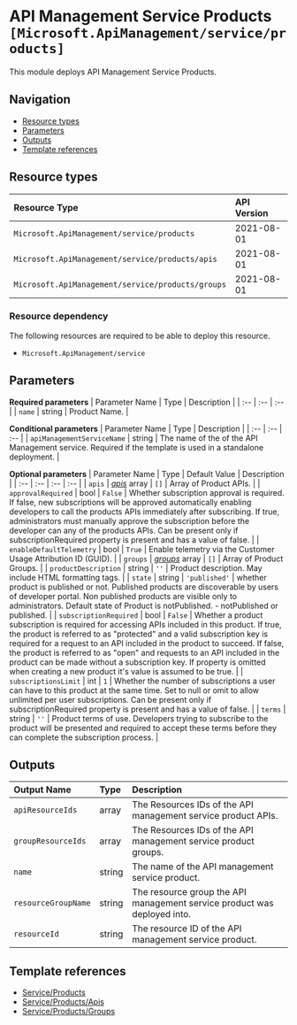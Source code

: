 # API Management Service Products `[Microsoft.ApiManagement/service/products]`

This module deploys API Management Service Products.

## Navigation

- [Resource types](#Resource-types)
- [Parameters](#Parameters)
- [Outputs](#Outputs)
- [Template references](#Template-references)

## Resource types

| Resource Type | API Version |
| :-- | :-- |
| `Microsoft.ApiManagement/service/products` | 2021-08-01 |
| `Microsoft.ApiManagement/service/products/apis` | 2021-08-01 |
| `Microsoft.ApiManagement/service/products/groups` | 2021-08-01 |

### Resource dependency

The following resources are required to be able to deploy this resource.

- `Microsoft.ApiManagement/service`

## Parameters

**Required parameters**
| Parameter Name | Type | Description |
| :-- | :-- | :-- |
| `name` | string | Product Name. |

**Conditional parameters**
| Parameter Name | Type | Description |
| :-- | :-- | :-- |
| `apiManagementServiceName` | string | The name of the of the API Management service. Required if the template is used in a standalone deployment. |

**Optional parameters**
| Parameter Name | Type | Default Value | Description |
| :-- | :-- | :-- | :-- |
| `apis` | _[apis](apis/readme.md)_ array | `[]` | Array of Product APIs. |
| `approvalRequired` | bool | `False` | Whether subscription approval is required. If false, new subscriptions will be approved automatically enabling developers to call the products APIs immediately after subscribing. If true, administrators must manually approve the subscription before the developer can any of the products APIs. Can be present only if subscriptionRequired property is present and has a value of false. |
| `enableDefaultTelemetry` | bool | `True` | Enable telemetry via the Customer Usage Attribution ID (GUID). |
| `groups` | _[groups](groups/readme.md)_ array | `[]` | Array of Product Groups. |
| `productDescription` | string | `''` | Product description. May include HTML formatting tags. |
| `state` | string | `'published'` | whether product is published or not. Published products are discoverable by users of developer portal. Non published products are visible only to administrators. Default state of Product is notPublished. - notPublished or published. |
| `subscriptionRequired` | bool | `False` | Whether a product subscription is required for accessing APIs included in this product. If true, the product is referred to as "protected" and a valid subscription key is required for a request to an API included in the product to succeed. If false, the product is referred to as "open" and requests to an API included in the product can be made without a subscription key. If property is omitted when creating a new product it's value is assumed to be true. |
| `subscriptionsLimit` | int | `1` | Whether the number of subscriptions a user can have to this product at the same time. Set to null or omit to allow unlimited per user subscriptions. Can be present only if subscriptionRequired property is present and has a value of false. |
| `terms` | string | `''` | Product terms of use. Developers trying to subscribe to the product will be presented and required to accept these terms before they can complete the subscription process. |


## Outputs

| Output Name | Type | Description |
| :-- | :-- | :-- |
| `apiResourceIds` | array | The Resources IDs of the API management service product APIs. |
| `groupResourceIds` | array | The Resources IDs of the API management service product groups. |
| `name` | string | The name of the API management service product. |
| `resourceGroupName` | string | The resource group the API management service product was deployed into. |
| `resourceId` | string | The resource ID of the API management service product. |

## Template references

- [Service/Products](https://docs.microsoft.com/en-us/azure/templates/Microsoft.ApiManagement/2021-08-01/service/products)
- [Service/Products/Apis](https://docs.microsoft.com/en-us/azure/templates/Microsoft.ApiManagement/2021-08-01/service/products/apis)
- [Service/Products/Groups](https://docs.microsoft.com/en-us/azure/templates/Microsoft.ApiManagement/2021-08-01/service/products/groups)
